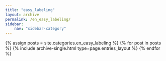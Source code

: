 ```yaml
---
title: "easy_labeling"
layout: archive
permalink: /en_easy_labeling/
sidebar:
    nav: "sidebar-category"
---
```



{% assign posts = site.categories.en_easy_labeling %}
{% for post in posts %} {% include archive-single.html type=page.entries_layout %} {% endfor %}
